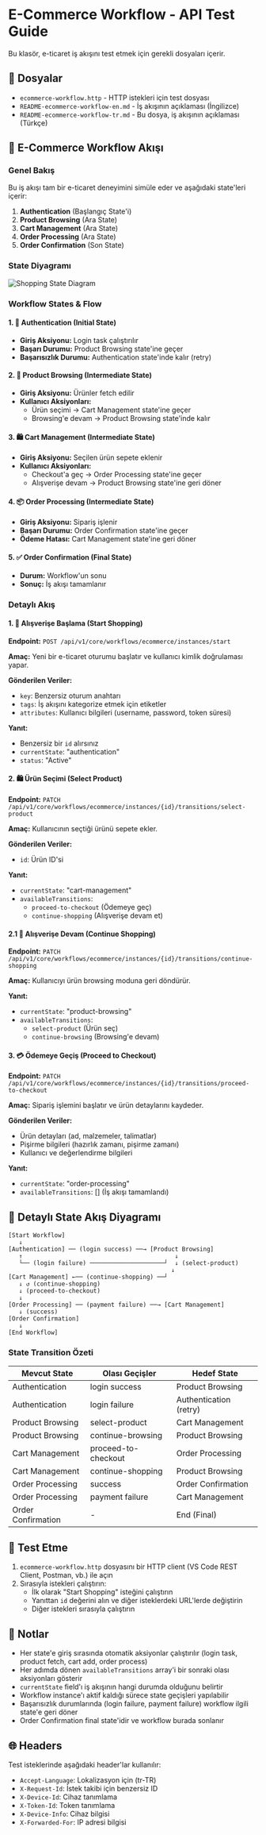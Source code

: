 # E-Commerce Workflow - API Test Guide

Bu klasör, e-ticaret iş akışını test etmek için gerekli dosyaları içerir.

## 📁 Dosyalar

- `ecommerce-workflow.http` - HTTP istekleri için test dosyası
- `README-ecommerce-workflow-en.md` - İş akışının açıklaması (İngilizce)
- `README-ecommerce-workflow-tr.md` - Bu dosya, iş akışının açıklaması (Türkçe)

## 🔄 E-Commerce Workflow Akışı

### Genel Bakış

Bu iş akışı tam bir e-ticaret deneyimini simüle eder ve aşağıdaki state'leri içerir:

1. **Authentication** (Başlangıç State'i)
2. **Product Browsing** (Ara State)
3. **Cart Management** (Ara State)
4. **Order Processing** (Ara State)
5. **Order Confirmation** (Son State)

### State Diyagramı

![Shopping State Diagram](../../doc/img/shopping-state-diagram.png)

### Workflow States & Flow

#### 1. 🔐 Authentication (Initial State)
- **Giriş Aksiyonu:** Login task çalıştırılır
- **Başarı Durumu:** Product Browsing state'ine geçer
- **Başarısızlık Durumu:** Authentication state'inde kalır (retry)

#### 2. 🛒 Product Browsing (Intermediate State)
- **Giriş Aksiyonu:** Ürünler fetch edilir
- **Kullanıcı Aksiyonları:**
  - Ürün seçimi → Cart Management state'ine geçer
  - Browsing'e devam → Product Browsing state'inde kalır

#### 3. 🛍️ Cart Management (Intermediate State)  
- **Giriş Aksiyonu:** Seçilen ürün sepete eklenir
- **Kullanıcı Aksiyonları:**
  - Checkout'a geç → Order Processing state'ine geçer
  - Alışverişe devam → Product Browsing state'ine geri döner

#### 4. 📦 Order Processing (Intermediate State)
- **Giriş Aksiyonu:** Sipariş işlenir
- **Başarı Durumu:** Order Confirmation state'ine geçer  
- **Ödeme Hatası:** Cart Management state'ine geri döner

#### 5. ✅ Order Confirmation (Final State)
- **Durum:** Workflow'un sonu
- **Sonuç:** İş akışı tamamlanır

### Detaylı Akış

#### 1. 🚀 Alışverişe Başlama (Start Shopping)

**Endpoint:** `POST /api/v1/core/workflows/ecommerce/instances/start`

**Amaç:** Yeni bir e-ticaret oturumu başlatır ve kullanıcı kimlik doğrulaması yapar.

**Gönderilen Veriler:**
- `key`: Benzersiz oturum anahtarı
- `tags`: İş akışını kategorize etmek için etiketler  
- `attributes`: Kullanıcı bilgileri (username, password, token süresi)

**Yanıt:**
- Benzersiz bir `id` alırsınız
- `currentState`: "authentication" 
- `status`: "Active"

#### 2. 🛍️ Ürün Seçimi (Select Product)

**Endpoint:** `PATCH /api/v1/core/workflows/ecommerce/instances/{id}/transitions/select-product`

**Amaç:** Kullanıcının seçtiği ürünü sepete ekler.

**Gönderilen Veriler:**
- `id`: Ürün ID'si

**Yanıt:**
- `currentState`: "cart-management"
- `availableTransitions`: 
  - `proceed-to-checkout` (Ödemeye geç)
  - `continue-shopping` (Alışverişe devam et)

#### 2.1 🔄 Alışverişe Devam (Continue Shopping)

**Endpoint:** `PATCH /api/v1/core/workflows/ecommerce/instances/{id}/transitions/continue-shopping`

**Amaç:** Kullanıcıyı ürün browsing moduna geri döndürür.

**Yanıt:**
- `currentState`: "product-browsing"
- `availableTransitions`:
  - `select-product` (Ürün seç)
  - `continue-browsing` (Browsing'e devam)

#### 3. 💳 Ödemeye Geçiş (Proceed to Checkout)

**Endpoint:** `PATCH /api/v1/core/workflows/ecommerce/instances/{id}/transitions/proceed-to-checkout`

**Amaç:** Sipariş işlemini başlatır ve ürün detaylarını kaydeder.

**Gönderilen Veriler:**
- Ürün detayları (ad, malzemeler, talimatlar)
- Pişirme bilgileri (hazırlık zamanı, pişirme zamanı)
- Kullanıcı ve değerlendirme bilgileri

**Yanıt:**
- `currentState`: "order-processing"
- `availableTransitions`: [] (İş akışı tamamlandı)

## 🎯 Detaylı State Akış Diyagramı

```
[Start Workflow] 
   ↓
[Authentication] ── (login success) ──→ [Product Browsing]
   ↑                                           ↓
   └── (login failure) ─────────────────────┘  ↓ (select-product)
                                              ↓
[Cart Management] ←── (continue-shopping) ──┘
   ↓ ↺ (continue-shopping)
   ↓ (proceed-to-checkout) 
   ↓
[Order Processing] ── (payment failure) ──→ [Cart Management]
   ↓ (success)
[Order Confirmation]
   ↓
[End Workflow]
```

### State Transition Özeti

| Mevcut State | Olası Geçişler | Hedef State |
|-------------|----------------|-------------|
| Authentication | login success | Product Browsing |
| Authentication | login failure | Authentication (retry) |
| Product Browsing | select-product | Cart Management |
| Product Browsing | continue-browsing | Product Browsing |
| Cart Management | proceed-to-checkout | Order Processing |
| Cart Management | continue-shopping | Product Browsing |
| Order Processing | success | Order Confirmation |
| Order Processing | payment failure | Cart Management |
| Order Confirmation | - | End (Final) |

## 🔧 Test Etme

1. `ecommerce-workflow.http` dosyasını bir HTTP client (VS Code REST Client, Postman, vb.) ile açın
2. Sırasıyla istekleri çalıştırın:
   - İlk olarak "Start Shopping" isteğini çalıştırın
   - Yanıttan `id` değerini alın ve diğer isteklerdeki URL'lerde değiştirin
   - Diğer istekleri sırasıyla çalıştırın

## 📝 Notlar

- Her state'e giriş sırasında otomatik aksiyonlar çalıştırılır (login task, product fetch, cart add, order process)
- Her adımda dönen `availableTransitions` array'i bir sonraki olası aksiyonları gösterir
- `currentState` field'ı iş akışının hangi durumda olduğunu belirtir
- Workflow instance'ı aktif kaldığı sürece state geçişleri yapılabilir
- Başarısızlık durumlarında (login failure, payment failure) workflow ilgili state'e geri döner
- Order Confirmation final state'idir ve workflow burada sonlanır

## 🌐 Headers

Test isteklerinde aşağıdaki header'lar kullanılır:
- `Accept-Language`: Lokalizasyon için (tr-TR)
- `X-Request-Id`: İstek takibi için benzersiz ID
- `X-Device-Id`: Cihaz tanımlama
- `X-Token-Id`: Token tanımlama  
- `X-Device-Info`: Cihaz bilgisi
- `X-Forwarded-For`: IP adresi bilgisi
